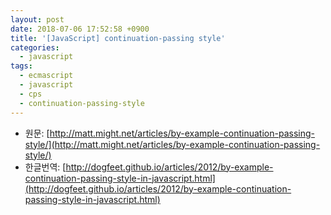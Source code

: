 ```yaml
---
layout: post
date: 2018-07-06 17:52:58 +0900
title: '[JavaScript] continuation-passing style'
categories:
  - javascript
tags:
  - ecmascript
  - javascript
  - cps
  - continuation-passing-style
---
```


- 원문: [http://matt.might.net/articles/by-example-continuation-passing-style/](http://matt.might.net/articles/by-example-continuation-passing-style/)
- 한글번역: [http://dogfeet.github.io/articles/2012/by-example-continuation-passing-style-in-javascript.html](http://dogfeet.github.io/articles/2012/by-example-continuation-passing-style-in-javascript.html)
